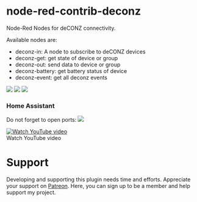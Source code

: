 # node-red-contrib-deconz
Node-Red Nodes for deCONZ connectivity.

Available nodes are:
* deconz-in: A node to subscribe to deCONZ devices
* deconz-get: get state of device or group
* deconz-out: send data to device or group
* deconz-battery: get battery status of device
* deconz-event: get all deconz events


<img src="https://github.com/andreypopov/node-red-contrib-deconz/blob/master/readme/1.png?raw=true">
<img src="https://github.com/andreypopov/node-red-contrib-deconz/blob/master/readme/2.png?raw=true">
<img src="https://github.com/andreypopov/node-red-contrib-deconz/blob/master/readme/3.png?raw=true">


<h3>Home Assistant</h3>
Do not forget to open ports:
<img src="https://github.com/andreypopov/node-red-contrib-deconz/blob/master/readme/3.png?raw=true">


[![Watch YouTube video](https://img.youtube.com/vi/i3TiZiuNofM/0.jpg)](https://www.youtube.com/watch?v=i3TiZiuNofM)
<br>Watch YouTube video

# Support
Developing and supporting this plugin needs time and efforts. Appreciate your support on [Patreon](https://www.patreon.com/bePatron?u=12661781). Here, you can sign up to be a member and help support my project.
